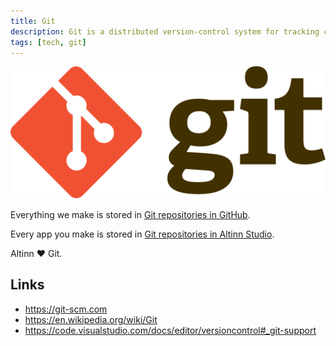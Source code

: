 ```yaml
---
title: Git
description: Git is a distributed version-control system for tracking changes in source code during software development.
tags: [tech, git]
---
```


![Git logo](git-logo.svg "Git logo")

Everything we make is stored in [Git repositories in GitHub](https://github.com/Altinn).

Every app you make is stored in [Git repositories in Altinn Studio](https://altinn.studio/repos/explore/repos).

Altinn ❤️ Git.

## Links

- https://git-scm.com
- https://en.wikipedia.org/wiki/Git
- https://code.visualstudio.com/docs/editor/versioncontrol#_git-support
